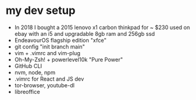 # my dev setup

-  In 2018 I bought a 2015 lenovo x1 carbon thinkpad for ~ $230 used on ebay with an i5 and upgradable 8gb ram and 256gb ssd
-  EndeavourOS flagship edition "xfce"
-  git config "init branch main"
-  vim + .vimrc and vim-plug
-  Oh-My-Zsh! + powerlevel10k "Pure Power"
-  GitHub CLI
-  nvm, node, npm
-  .vimrc for React and JS dev
-  tor-browser, youtube-dl
-  libreoffice
